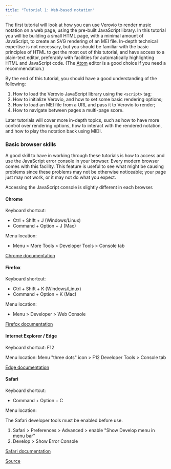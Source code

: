 ```yaml
---
title: "Tutorial 1: Web-based notation"
---
```


The first tutorial will look at how you can use Verovio to render music notation on a web page, using the pre-built JavaScript library. In this tutorial you will be building a small HTML page, with a minimal amount of JavaScript, to create an SVG rendering of an MEI file. In-depth technical expertise is not necessary, but you should be familiar with the basic principles of HTML to get the most out of this tutorial, and have access to a plain-text editor, preferably with facilities for automatically highlighting HTML and JavaScript code. (The [Atom](https://atom.io) editor is a good choice if you need a recommendation.)

By the end of this tutorial, you should have a good understanding of the following:

 1. How to load the Verovio JavaScript library using the `<script>` tag;
 2. How to initialize Verovio, and how to set some basic rendering options;
 3. How to load an MEI file from a URL and pass it to Verovio to render;
 4. How to navigate between pages a multi-page score.

Later tutorials will cover more in-depth topics, such as how to have more control over rendering options, how to interact with the rendered notation, and how to play the notation back using MIDI.

### Basic browser skills

A good skill to have in working through these tutorials is how to access and use the JavaScript error console in your browser. Every modern browser comes with this facility. This feature is useful to see what might be causing problems since these problems may not be otherwise noticeable; your page just may not work, or it may not do what you expect.

Accessing the JavaScript console is slightly different in each browser.

#### Chrome

Keyboard shortcut:

- Ctrl + Shift + J (Windows/Linux)
- Command + Option + J (Mac)

Menu location:

 - Menu > More Tools > Developer Tools > Console tab

[Chrome documentation](https://developers.google.com/web/tools/chrome-devtools/debug/console/console-ui?hl=en)

#### Firefox

Keyboard shortcut:

- Ctrl + Shift + K (Windows/Linux)
- Command + Option + K (Mac)

Menu location:

 - Menu > Developer > Web Console

[Firefox documentation](https://developer.mozilla.org/en-US/docs/Tools/Web_Console/Opening_the_Web_Console)

#### Internet Explorer / Edge

Keyboard shortcut: F12

Menu location: Menu "three dots" icon > F12 Developer Tools > Console tab

[Edge documentation](https://dev.windows.com/en-us/microsoft-edge/platform/documentation/f12-devtools-guide/)

#### Safari

Keyboard shortcut:

 - Command + Option + C

Menu location:

The Safari developer tools must be enabled before use.

 1. Safari > Preferences > Advanced > enable "Show Develop menu in menu bar"
 2. Develop > Show Error Console

[Safari documentation](https://developer.apple.com/library/safari/documentation/AppleApplications/Conceptual/Safari_Developer_Guide/GettingStarted/GettingStarted.html#//apple_ref/doc/uid/TP40007874-CH2-SW1)

[Source](https://documentation.concrete5.org/tutorials/how-open-browser-console-view-errors)
